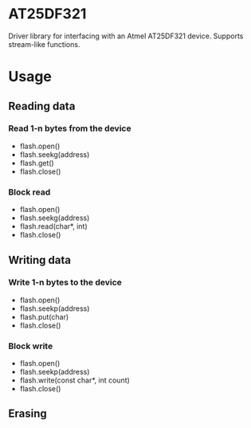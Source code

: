 AT25DF321
=========

Driver library for interfacing with an Atmel AT25DF321 device.  Supports stream-like functions.


# Usage

## Reading data

### Read 1-n bytes from the device

- flash.open()
- flash.seekg(address)
- flash.get()
- flash.close()

### Block read

- flash.open()
- flash.seekg(address)
- flash.read(char*, int)
- flash.close()


## Writing data

### Write 1-n bytes to the device

- flash.open()
- flash.seekp(address)
- flash.put(char)
- flash.close()


### Block write

- flash.open()
- flash.seekp(address)
- flash.write(const char*, int count)
- flash.close()


## Erasing
